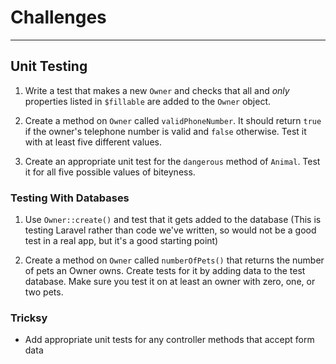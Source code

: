 # Challenges

---

## Unit Testing

1) Write a test that makes a new `Owner` and checks that all and *only* properties listed in `$fillable` are added to the `Owner` object.

1) Create a method on `Owner` called `validPhoneNumber`. It should return `true` if the owner's telephone number is valid and `false` otherwise. Test it with at least five different values.

1) Create an appropriate unit test for the `dangerous` method of `Animal`. Test it for all five possible values of biteyness.


### Testing With Databases

1) Use `Owner::create()` and test that it gets added to the database (This is testing Laravel rather than code we've written, so would not be a good test in a real app, but it's a good starting point)

1) Create a method on `Owner` called `numberOfPets()` that returns the number of pets an Owner owns. Create tests for it by adding data to the test database. Make sure you test it on at least an owner with zero, one, or two pets.


### Tricksy

- Add appropriate unit tests for any controller methods that accept form data
